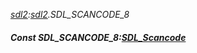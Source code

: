 _[sdl2](../../modules/sdl2/sdl2-module.md):[sdl2](../../modules/sdl2/sdl2-module.md).SDL\_SCANCODE\_8_
##### Const SDL\_SCANCODE\_8:[SDL_Scancode](../../modules/sdl2/sdl2-sdl_scancode.md)
